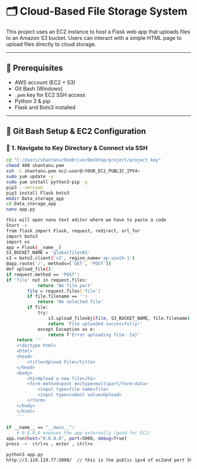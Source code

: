# 🗂️ Cloud-Based File Storage System

This project uses an EC2 instance to host a Flask web app that uploads files to an Amazon S3 bucket. Users can interact with a simple HTML page to upload files directly to cloud storage.

---

## 🔧 Prerequisites

- AWS account (EC2 + S3)
- Git Bash (Windows)
- `.pem` key for EC2 SSH access
- Python 3 & pip
- Flask and Boto3 installed

---

## 🚀 Git Bash Setup & EC2 Configuration

### 🛫 1. Navigate to Key Directory & Connect via SSH

```bash
cd "C:/Users/shantanu/OneDrive/Desktop/project/project key"
chmod 400 shantanu.pem
ssh -i shantanu.pem ec2-user@<YOUR_EC2_PUBLIC_IPV4>
sudo yum update -y  
sudo yum install python3-pip -y  
pip3 --version  
pip3 install Flask boto3  
mkdir Data_storage_app  
cd Data_storage_app  
nano app.py

this will open nano text editor where we have to paste a code   
Start -> 
from flask import Flask, request, redirect, url_for 
import boto3 
import os 
app = Flask(__name__) 
S3_BUCKET_NAME = 'globalfiles01' 
s3 = boto3.client('s3', region_name='ap-south-1') 
@app.route('/', methods=['GET', 'POST']) 
def upload_file(): 
if request.method == 'POST': 
if 'file' not in request.files: 
            return 'No file part' 
        file = request.files['file'] 
        if file.filename == '': 
            return 'No selected file' 
        if file: 
            try: 
                s3.upload_fileobj(file, S3_BUCKET_NAME, file.filename) 
                return 'File uploaded successfully!' 
            except Exception as e: 
                return f'Error uploading file: {e}' 
    return ''' 
    <!doctype html> 
    <html> 
    <head> 
        <title>Upload File</title> 
    </head> 
    <body> 
        <h1>Upload a new file</h1> 
        <form method=post enctype=multipart/form-data> 
            <input type=file name=file> 
            <input type=submit value=Upload> 
        </form> 
    </body> 
    </html> 
    ''' 
 
if __name__ == "__main__": 
    # 0.0.0.0 exposes the app externally (good for EC2) 
app.run(host="0.0.0.0", port=5000, debug=True) 
press ->  ctrl+o , enter , ctrl+x

python3 app.py  
http://3.110.119.77:5000/  // this is the public ipv4 of ec2and port 5000 to open website 


